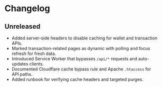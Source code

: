 # Changelog

## Unreleased
- Added server-side headers to disable caching for wallet and transaction APIs.
- Marked transaction-related pages as dynamic with polling and focus refresh for fresh data.
- Introduced Service Worker that bypasses `/api/*` requests and auto-updates clients.
- Documented Cloudflare cache bypass rule and Apache `.htaccess` for API paths.
- Added runbook for verifying cache headers and targeted purges.
